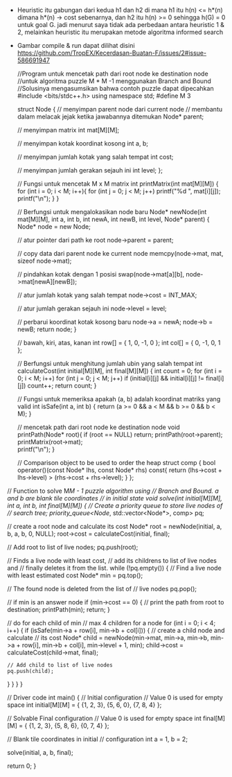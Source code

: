 
* Heuristic itu gabungan dari kedua h1 dan h2 di mana h1 itu 
h(n) <= h*(n) dimana h*(n) -> cost sebenarnya, dan h2 itu
h(n) >= 0 sehingga h(G) = 0 untuk goal G.
jadi menurut saya tidak ada perbedaan antara heuristic 1 & 2, 
melainkan heuristic itu merupakan metode algoritma informed search

* Gambar compile & run dapat dilihat disini https://github.com/TropEX/Kecerdasan-Buatan-F/issues/2#issue-586691947

    //Program untuk mencetak path dari root node ke destination node
    //untuk algoritma puzzle M * M -1 menggunakan Branch and Bound
    //Solusinya mengasumsikan bahwa contoh puzzle dapat dipecahkan 
    #include <bits/stdc++.h> 
    using namespace std; 
    #define M 3 

   
    struct Node 
    { 
    // menyimpan parent node dari current node
    // membantu dalam melacak jejak ketika jawabannya ditemukan
    Node* parent; 

    // menyimpan matrix 
    int mat[M][M]; 

    // menyimpan kotak koordinat kosong 
    int a, b; 

    // menyimpan jumlah kotak yang salah tempat
    int cost; 

     // menyimpan jumlah gerakan sejauh ini
    int level; 
    }; 

    // Fungsi untuk mencetak M x M matrix 
    int printMatrix(int mat[M][M]) 
    { 
    for (int i = 0; i < M; i++){ 
    for (int j = 0; j < M; j++) 
        printf("%d ", mat[i][j]); 
            printf("\n"); 
        } 
    }       

    //  Berfungsi untuk mengalokasikan node baru
    Node* newNode(int mat[M][M], int a, int b, int newA, 
        int newB, int level, Node* parent) 
    { 
        Node* node = new Node; 

    // atur pointer dari path ke root 
        node->parent = parent; 

    // copy data dari parent node ke current node 
        memcpy(node->mat, mat, sizeof node->mat); 

    // pindahkan kotak dengan 1 posisi 
        swap(node->mat[a][b], node->mat[newA][newB]); 

    // atur jumlah kotak yang salah tempat 
        node->cost = INT_MAX; 

    // atur jumlah gerakan sejauh ini
        node->level = level; 

    // perbarui koordinat kotak kosong baru
        node->a = newA; 
        node->b = newB; 
    return node; 
    } 

    // bawah, kiri, atas, kanan
        int row[] = { 1, 0, -1, 0 }; 
        int col[] = { 0, -1, 0, 1 }; 

    // Berfungsi untuk menghitung jumlah ubin yang salah tempat
    int calculateCost(int initial[M][M], int final[M][M]) 
    { 
       int count = 0; 
       for (int i = 0; i < M; i++) 
       for (int j = 0; j < M; j++) 
            if (initial[i][j] && initial[i][j] != final[i][j]) 
       count++; 
     return count; 
    } 

    // Fungsi untuk memeriksa apakah (a, b) adalah koordinat matriks yang valid
        int isSafe(int a, int b) 
    { 
         return (a >= 0 && a < M && b >= 0 && b < M); 
    } 

    // mencetak path dari root node ke destination node 
    void printPath(Node* root){ 
    if (root == NULL) 
        return; 
    printPath(root->parent); 
    printMatrix(root->mat);     
    printf("\n"); 
    } 

    // Comparison object to be used to order the heap 
    struct comp 
    { 
        bool operator()(const Node* lhs, const Node* rhs) const{
        return (lhs->cost + lhs->level) > (rhs->cost + rhs->level); 
        } 
    }; 

// Function to solve M*M - 1 puzzle algorithm using 
// Branch and Bound. a and b are blank tile coordinates 
// in initial state 
void solve(int initial[M][M], int a, int b, 
  int final[M][M]) 
{ 
 // Create a priority queue to store live nodes of 
 // search tree; 
 priority_queue<Node*, std::vector<Node*>, comp> pq; 

 // create a root node and calculate its cost 
 Node* root = newNode(initial, a, b, a, b, 0, NULL); 
 root->cost = calculateCost(initial, final); 

 // Add root to list of live nodes; 
 pq.push(root); 

 // Finds a live node with least cost, 
 // add its childrens to list of live nodes and 
 // finally deletes it from the list. 
 while (!pq.empty()) 
 { 
  // Find a live node with least estimated cost 
  Node* min = pq.top(); 

  // The found node is deleted from the list of 
  // live nodes 
  pq.pop(); 

  // if min is an answer node 
  if (min->cost == 0) 
  { 
   // print the path from root to destination; 
   printPath(min); 
   return; 
  } 

  // do for each child of min 
  // max 4 children for a node 
  for (int i = 0; i < 4; i++) 
  { 
   if (isSafe(min->a + row[i], min->b + col[i])) 
   { 
    // create a child node and calculate 
    // its cost 
    Node* child = newNode(min->mat, min->a, 
       min->b, min->a + row[i], 
       min->b + col[i], 
       min->level + 1, min); 
    child->cost = calculateCost(child->mat, final); 

    // Add child to list of live nodes 
    pq.push(child); 
   } 
  } 
 } 
} 

// Driver code 
int main() 
{ 
 // Initial configuration 
 // Value 0 is used for empty space 
 int initial[M][M] = 
 { 
  {1, 2, 3}, 
  {5, 6, 0}, 
  {7, 8, 4} 
 }; 

 // Solvable Final configuration 
 // Value 0 is used for empty space 
 int final[M][M] = 
 { 
  {1, 2, 3}, 
  {5, 8, 6}, 
  {0, 7, 4} 
 }; 

 // Blank tile coordinates in initial 
 // configuration 
 int a = 1, b = 2; 

 solve(initial, a, b, final); 

 return 0; 
}
